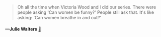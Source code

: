 > Oh all the time when Victoria Wood and I did our series. There were people asking 'Can women be funny?' People still ask that. It's like asking: 'Can women breathe in and out?'
  #### —Julie Walters [:scroll:](undefined)